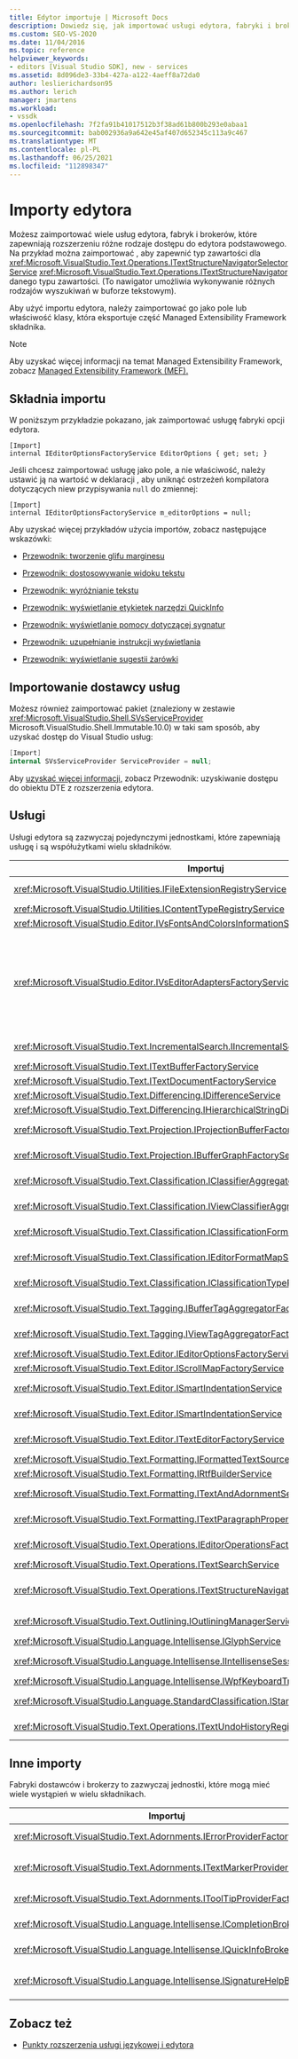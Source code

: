 ```yaml
---
title: Edytor importuje | Microsoft Docs
description: Dowiedz się, jak importować usługi edytora, fabryki i brokery, które zapewniają rozszerzeniu różne rodzaje dostępu do edytora podstawowego.
ms.custom: SEO-VS-2020
ms.date: 11/04/2016
ms.topic: reference
helpviewer_keywords:
- editors [Visual Studio SDK], new - services
ms.assetid: 8d096de3-33b4-427a-a122-4aeff8a72da0
author: leslierichardson95
ms.author: lerich
manager: jmartens
ms.workload:
- vssdk
ms.openlocfilehash: 7f2fa91b41017512b3f38ad61b800b293e0abaa1
ms.sourcegitcommit: bab002936a9a642e45af407d652345c113a9c467
ms.translationtype: MT
ms.contentlocale: pl-PL
ms.lasthandoff: 06/25/2021
ms.locfileid: "112898347"
---
```

# <a name="editor-imports"></a>Importy edytora
Możesz zaimportować wiele usług edytora, fabryk i brokerów, które zapewniają rozszerzeniu różne rodzaje dostępu do edytora podstawowego. Na przykład można zaimportować , aby zapewnić typ zawartości dla <xref:Microsoft.VisualStudio.Text.Operations.ITextStructureNavigatorSelectorService> <xref:Microsoft.VisualStudio.Text.Operations.ITextStructureNavigator> danego typu zawartości. (To nawigator umożliwia wykonywanie różnych rodzajów wyszukiwań w buforze tekstowym).

 Aby użyć importu edytora, należy zaimportować go jako pole lub właściwość klasy, która eksportuje część Managed Extensibility Framework składnika.

> [!NOTE]
> Aby uzyskać więcej informacji na temat Managed Extensibility Framework, zobacz [Managed Extensibility Framework (MEF).](/dotnet/framework/mef/index)

## <a name="import-syntax"></a>Składnia importu
 W poniższym przykładzie pokazano, jak zaimportować usługę fabryki opcji edytora.

```
[Import]
internal IEditorOptionsFactoryService EditorOptions { get; set; }
```

 Jeśli chcesz zaimportować usługę jako pole, a nie właściwość, należy ustawić ją na wartość w deklaracji , aby uniknąć ostrzeżeń kompilatora dotyczących niew przypisywania `null` do zmiennej:

```
[Import]
internal IEditorOptionsFactoryService m_editorOptions = null;
```

 Aby uzyskać więcej przykładów użycia importów, zobacz następujące wskazówki:

- [Przewodnik: tworzenie glifu marginesu](../extensibility/walkthrough-creating-a-margin-glyph.md)

- [Przewodnik: dostosowywanie widoku tekstu](../extensibility/walkthrough-customizing-the-text-view.md)

- [Przewodnik: wyróżnianie tekstu](../extensibility/walkthrough-highlighting-text.md)

- [Przewodnik: wyświetlanie etykietek narzędzi QuickInfo](../extensibility/walkthrough-displaying-quickinfo-tooltips.md)

- [Przewodnik: wyświetlanie pomocy dotyczącej sygnatur](../extensibility/walkthrough-displaying-signature-help.md)

- [Przewodnik: uzupełnianie instrukcji wyświetlania](../extensibility/walkthrough-displaying-statement-completion.md)

- [Przewodnik: wyświetlanie sugestii żarówki](../extensibility/walkthrough-displaying-light-bulb-suggestions.md)

## <a name="import-the-service-provider"></a>Importowanie dostawcy usług
 Możesz również zaimportować pakiet (znaleziony w zestawie <xref:Microsoft.VisualStudio.Shell.SVsServiceProvider> Microsoft.VisualStudio.Shell.Immutable.10.0) w taki sam sposób, aby uzyskać dostęp do Visual Studio usług:

```csharp
[Import]
internal SVsServiceProvider ServiceProvider = null;
```

 Aby [uzyskać więcej informacji,](../extensibility/walkthrough-accessing-the-dte-object-from-an-editor-extension.md) zobacz Przewodnik: uzyskiwanie dostępu do obiektu DTE z rozszerzenia edytora.

## <a name="services"></a>Usługi
 Usługi edytora są zazwyczaj pojedynczymi jednostkami, które zapewniają usługę i są współużytkami wielu składników.

|Importuj|Zapewnia|
|------------|--------------|
|<xref:Microsoft.VisualStudio.Utilities.IFileExtensionRegistryService>|Relacja między rozszerzeniami plików i <xref:Microsoft.VisualStudio.Utilities.IContentType> obiektami.|
|<xref:Microsoft.VisualStudio.Utilities.IContentTypeRegistryService>|Kolekcja obiektów <xref:Microsoft.VisualStudio.Utilities.IContentType>.|
|<xref:Microsoft.VisualStudio.Editor.IVsFontsAndColorsInformationService>|<xref:Microsoft.VisualStudio.Editor.IVsFontsAndColorsInformation> Obiektów.|
|<xref:Microsoft.VisualStudio.Editor.IVsEditorAdaptersFactoryService>|Wiele obiektów adaptera edytora:<br /><br /> <xref:Microsoft.VisualStudio.TextManager.Interop.IVsCodeWindow><br /><br /> <xref:Microsoft.VisualStudio.TextManager.Interop.IVsTextBuffer><br /><br /> <xref:Microsoft.VisualStudio.TextManager.Interop.IVsTextBufferCoordinator><br /><br /> <xref:Microsoft.VisualStudio.TextManager.Interop.IVsTextView>|
|<xref:Microsoft.VisualStudio.Text.IncrementalSearch.IIncrementalSearchFactoryService>|Obiekt <xref:Microsoft.VisualStudio.Text.IncrementalSearch.IIncrementalSearch> dla danego widoku tekstu.|
|<xref:Microsoft.VisualStudio.Text.ITextBufferFactoryService>|Element <xref:Microsoft.VisualStudio.Text.ITextBuffer> .|
|<xref:Microsoft.VisualStudio.Text.ITextDocumentFactoryService>|Element <xref:Microsoft.VisualStudio.Text.ITextDocument> .|
|<xref:Microsoft.VisualStudio.Text.Differencing.IDifferenceService>|<xref:Microsoft.VisualStudio.Text.Differencing.IDifferenceCollection%601>Różnice.|
|<xref:Microsoft.VisualStudio.Text.Differencing.IHierarchicalStringDifferenceService>|<xref:Microsoft.VisualStudio.Text.Differencing.IHierarchicalDifferenceCollection>Różnice.|
|<xref:Microsoft.VisualStudio.Text.Projection.IProjectionBufferFactoryService>|Lub <xref:Microsoft.VisualStudio.Text.Projection.IProjectionBuffer> <xref:Microsoft.VisualStudio.Text.Projection.IElisionBuffer> .|
|<xref:Microsoft.VisualStudio.Text.Projection.IBufferGraphFactoryService>|Element <xref:Microsoft.VisualStudio.Text.Projection.IBufferGraph> dla zestawu <xref:Microsoft.VisualStudio.Text.ITextBuffer> obiektów.|
|<xref:Microsoft.VisualStudio.Text.Classification.IClassifierAggregatorService>|Element <xref:Microsoft.VisualStudio.Text.Classification.IClassifier> dla . <xref:Microsoft.VisualStudio.Text.ITextBuffer>|
|<xref:Microsoft.VisualStudio.Text.Classification.IViewClassifierAggregatorService>|Element <xref:Microsoft.VisualStudio.Text.Classification.IClassifier> dla . <xref:Microsoft.VisualStudio.Text.Editor.ITextView>|
|<xref:Microsoft.VisualStudio.Text.Classification.IClassificationFormatMapService>|Element <xref:Microsoft.VisualStudio.Text.Classification.IClassificationFormatMap> dla . <xref:Microsoft.VisualStudio.Text.Editor.ITextView>|
|<xref:Microsoft.VisualStudio.Text.Classification.IEditorFormatMapService>|Element <xref:Microsoft.VisualStudio.Text.Classification.IEditorFormatMap> dla . <xref:Microsoft.VisualStudio.Text.Editor.ITextView>|
|<xref:Microsoft.VisualStudio.Text.Classification.IClassificationTypeRegistryService>|Utrzymuje kolekcję <xref:Microsoft.VisualStudio.Text.Classification.IClassificationType> obiektów .|
|<xref:Microsoft.VisualStudio.Text.Tagging.IBufferTagAggregatorFactoryService>|Element <xref:Microsoft.VisualStudio.Text.Tagging.ITagAggregator%601> dla buforu tekstowego.|
|<xref:Microsoft.VisualStudio.Text.Tagging.IViewTagAggregatorFactoryService>|Element <xref:Microsoft.VisualStudio.Text.Tagging.ITagAggregator%601> dla widoku tekstowego.|
|<xref:Microsoft.VisualStudio.Text.Editor.IEditorOptionsFactoryService>|Dla <xref:Microsoft.VisualStudio.Text.Editor.IEditorOptions> określonego zakresu.|
|<xref:Microsoft.VisualStudio.Text.Editor.IScrollMapFactoryService>|Element <xref:Microsoft.VisualStudio.Text.Editor.IScrollMap> dla widoku tekstowego.|
|<xref:Microsoft.VisualStudio.Text.Editor.ISmartIndentationService>|Element <xref:Microsoft.VisualStudio.Text.Editor.ISmartIndent> dla . <xref:Microsoft.VisualStudio.Text.Editor.ITextView>|
|<xref:Microsoft.VisualStudio.Text.Editor.ISmartIndentationService>|Pobiera automatyczne wcięcie <xref:Microsoft.VisualStudio.Text.Editor.ISmartIndentProvider> obiektów.|
|<xref:Microsoft.VisualStudio.Text.Editor.ITextEditorFactoryService>|Zarządza dla <xref:Microsoft.VisualStudio.Text.Editor.IWpfTextViewHost> <xref:Microsoft.VisualStudio.Text.Editor.IWpfTextView> .|
|<xref:Microsoft.VisualStudio.Text.Formatting.IFormattedTextSourceFactoryService>|Element <xref:Microsoft.VisualStudio.Text.Formatting.IFormattedLineSource> .|
|<xref:Microsoft.VisualStudio.Text.Formatting.IRtfBuilderService>|Generuje tekst w formacie RTF na podstawie zestawu zakresów migawek.|
|<xref:Microsoft.VisualStudio.Text.Formatting.ITextAndAdornmentSequencerFactoryService>|Element <xref:Microsoft.VisualStudio.Text.Formatting.ITextAndAdornmentSequencer> dla . <xref:Microsoft.VisualStudio.Text.Editor.ITextView>|
|<xref:Microsoft.VisualStudio.Text.Formatting.ITextParagraphPropertiesFactoryService>|Do <xref:System.Windows.Media.TextFormatting.TextParagraphProperties> formatowania wierszy tekstu w widoku.|
|<xref:Microsoft.VisualStudio.Text.Operations.IEditorOperationsFactoryService>|Obiekt <xref:Microsoft.VisualStudio.Text.Operations.IEditorOperations> dla <xref:Microsoft.VisualStudio.Text.Editor.ITextView> obiektu .|
|<xref:Microsoft.VisualStudio.Text.Operations.ITextSearchService>|Wyszukuje migawkę tekstową.|
|<xref:Microsoft.VisualStudio.Text.Operations.ITextStructureNavigatorSelectorService>|Element <xref:Microsoft.VisualStudio.Text.Operations.ITextStructureNavigator> dla przez <xref:Microsoft.VisualStudio.Text.ITextBuffer> <xref:Microsoft.VisualStudio.Utilities.IContentType> .|
|<xref:Microsoft.VisualStudio.Text.Outlining.IOutliningManagerService>|Element <xref:Microsoft.VisualStudio.Text.Outlining.IOutliningManager> dla widoku tekstowego.|
|<xref:Microsoft.VisualStudio.Language.Intellisense.IGlyphService>|Standardowy zestaw glifów.|
|<xref:Microsoft.VisualStudio.Language.Intellisense.IIntellisenseSessionStackMapService>|Element <xref:Microsoft.VisualStudio.Language.Intellisense.IIntellisenseSessionStack> dla . <xref:Microsoft.VisualStudio.Text.Editor.ITextView>|
|<xref:Microsoft.VisualStudio.Language.Intellisense.IWpfKeyboardTrackingService>|Śledzi obsługę klawiatury.|
|<xref:Microsoft.VisualStudio.Language.StandardClassification.IStandardClassificationService>|Obiekty <xref:Microsoft.VisualStudio.Text.Classification.IClassificationType> standardowe.|
|<xref:Microsoft.VisualStudio.Text.Operations.ITextUndoHistoryRegistry>|Utrzymuje relację między buforami tekstowym i  <xref:Microsoft.VisualStudio.Text.Operations.ITextUndoHistory> obiektami.|

## <a name="other-imports"></a>Inne importy
 Fabryki dostawców i brokerzy to zazwyczaj jednostki, które mogą mieć wiele wystąpień w wielu składnikach.

|Importuj|Zapewnia|
|------------|--------------|
|<xref:Microsoft.VisualStudio.Text.Adornments.IErrorProviderFactory>|Typ <xref:Microsoft.VisualStudio.Text.Tagging.SimpleTagger%601> ) dla danego <xref:Microsoft.VisualStudio.Text.Tagging.ErrorTag> buforu.|
|<xref:Microsoft.VisualStudio.Text.Adornments.ITextMarkerProviderFactory>|Tag znacznika tekstu <xref:Microsoft.VisualStudio.Text.Tagging.SimpleTagger%601> (typ <xref:Microsoft.VisualStudio.Text.Tagging.TextMarkerTag> ).|
|<xref:Microsoft.VisualStudio.Text.Adornments.IToolTipProviderFactory>|Dla <xref:Microsoft.VisualStudio.Text.Adornments.IToolTipProvider> danego . <xref:Microsoft.VisualStudio.Text.Editor.ITextView>|
|<xref:Microsoft.VisualStudio.Language.Intellisense.ICompletionBroker>|Element <xref:Microsoft.VisualStudio.Language.Intellisense.ICompletionSession> .|
|<xref:Microsoft.VisualStudio.Language.Intellisense.IQuickInfoBroker>|Element <xref:Microsoft.VisualStudio.Language.Intellisense.IQuickInfoSession> .|
|<xref:Microsoft.VisualStudio.Language.Intellisense.ISignatureHelpBroker>|Element <xref:Microsoft.VisualStudio.Language.Intellisense.ISignatureHelpSession> .|

## <a name="see-also"></a>Zobacz też
- [Punkty rozszerzenia usługi językowej i edytora](../extensibility/language-service-and-editor-extension-points.md)
